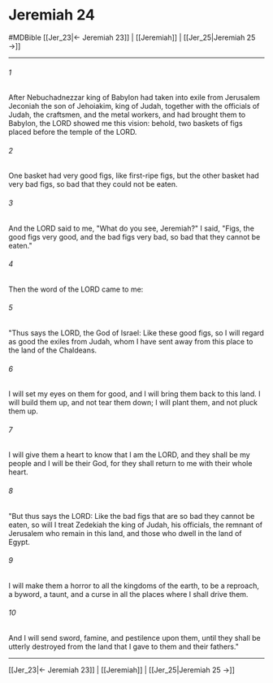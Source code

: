 # Jeremiah 24
#MDBible
[[Jer_23|← Jeremiah 23]] | [[Jeremiah]] | [[Jer_25|Jeremiah 25 →]]

***

###### 1 
After Nebuchadnezzar king of Babylon had taken into exile from Jerusalem Jeconiah the son of Jehoiakim, king of Judah, together with the officials of Judah, the craftsmen, and the metal workers, and had brought them to Babylon, the LORD showed me this vision: behold, two baskets of figs placed before the temple of the LORD. 

###### 2 
One basket had very good figs, like first-ripe figs, but the other basket had very bad figs, so bad that they could not be eaten. 

###### 3 
And the LORD said to me, "What do you see, Jeremiah?" I said, "Figs, the good figs very good, and the bad figs very bad, so bad that they cannot be eaten." 

###### 4 
Then the word of the LORD came to me: 

###### 5 
"Thus says the LORD, the God of Israel: Like these good figs, so I will regard as good the exiles from Judah, whom I have sent away from this place to the land of the Chaldeans. 

###### 6 
I will set my eyes on them for good, and I will bring them back to this land. I will build them up, and not tear them down; I will plant them, and not pluck them up. 

###### 7 
I will give them a heart to know that I am the LORD, and they shall be my people and I will be their God, for they shall return to me with their whole heart. 

###### 8 
"But thus says the LORD: Like the bad figs that are so bad they cannot be eaten, so will I treat Zedekiah the king of Judah, his officials, the remnant of Jerusalem who remain in this land, and those who dwell in the land of Egypt. 

###### 9 
I will make them a horror to all the kingdoms of the earth, to be a reproach, a byword, a taunt, and a curse in all the places where I shall drive them. 

###### 10 
And I will send sword, famine, and pestilence upon them, until they shall be utterly destroyed from the land that I gave to them and their fathers." 

***

[[Jer_23|← Jeremiah 23]] | [[Jeremiah]] | [[Jer_25|Jeremiah 25 →]]
